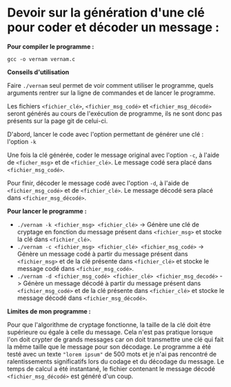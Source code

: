 # Devoir sur la génération d'une clé pour coder et décoder un message :

**Pour compiler le programme :**

`gcc -o vernam vernam.c`

**Conseils d'utilisation**

Faire `./vernam` seul permet de voir comment utiliser le programme, quels arguments rentrer sur la ligne de commandes et de lancer le programme.

Les fichiers `<fichier_clé>`, `<fichier_msg_codé>` et `<fichier_msg_décodé>` seront générés au cours de l'exécution de programme, ils ne sont donc pas présents sur la page git de celui-ci.

D'abord, lancer le code avec l'option permettant de générer une clé : l'option `-k`

Une fois la clé générée, coder le message original avec l'option `-c`, à l'aide de `<ficher_msg>` et de `<fichier_clé>`. Le message codé sera placé dans `<fichier_msg_codé>`.

Pour finir, décoder le message codé avec l'option `-d`, à l'aide de `<fichier_msg_codé>` et de `<fichier_clé>`. Le message décodé sera placé dans `<fichier_msg_décodé>`.

**Pour lancer le programme :**
- `./vernam -k <fichier_msg> <fichier_clé>` -> Génère une clé de cryptage en fonction du message présent dans `<fichier_msg>` et stocke la clé dans `<fichier_clé>`.
- `./vernam -c <fichier_msg> <fichier_clé> <fichier_msg_codé>` -> Génère un message codé à partir du message présent dans `<fichier_msg>` et de la clé présente dans `<fichier_clé>` et stocke le message codé dans `<fichier_msg_codé>`.
- `./vernam -d <fichier_msg_codé> <fichier_clé> <fichier_msg_decodé>` -> Génère un message décodé à partir du message présent dans `<fichier_msg_codé>` et de la clé présente dans `<fichier_clé>` et stocke le message décodé dans `<fichier_msg_décodé>`.

**Limites de mon programme :** 

Pour que l'algorithme de cryptage fonctionne, la taille de la clé doit être supérieure ou égale à celle du message. Cela n'est pas pratique lorsque l'on doit crypter de grands messages car on doit transmettre une clé qui fait la même taille que le message pour son décodage. Le programme a été testé avec un texte `"lorem ipsum"` de 500 mots et je n'ai pas rencontré de ralentissements significatifs lors du codage et du décodage du message. Le temps de calcul a été instantané, le fichier contenant le message décodé `<fichier_msg_décodé>` est généré d'un coup.